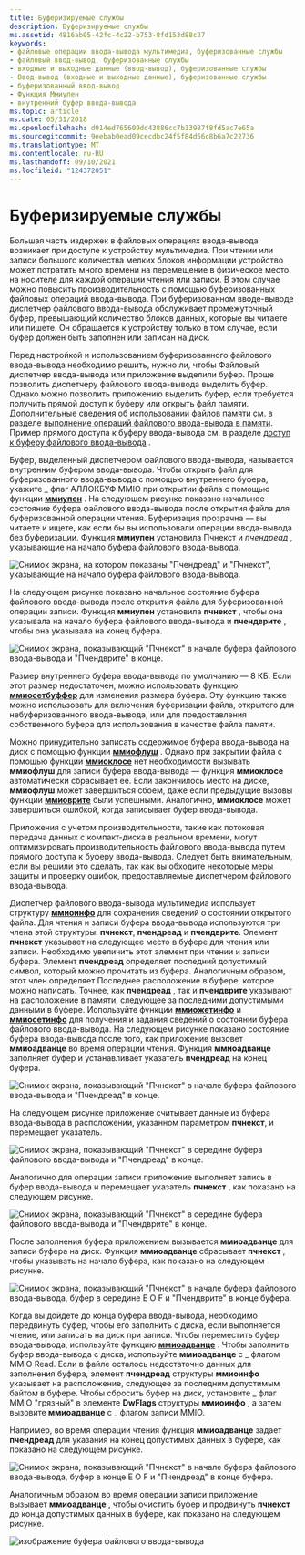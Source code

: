 ```yaml
---
title: Буферизируемые службы
description: Буферизируемые службы
ms.assetid: 4816ab05-42fc-4c22-b753-8fd153d88c27
keywords:
- файловые операции ввода-вывода мультимедиа, буферизованные службы
- файловый ввод-вывод, буферизованные службы
- входные и выходные данные (ввод-вывод), буферизованные службы
- Ввод-вывод (входные и выходные данные), буферизованные службы
- буферизованный ввод-вывод
- Функция Ммиупен
- внутренний буфер ввода-вывода
ms.topic: article
ms.date: 05/31/2018
ms.openlocfilehash: d014ed765609dd43886cc7b33987f8fd5ac7e65a
ms.sourcegitcommit: 9eebab0ead09cecdbc24f5f84d56c8b6a7c22736
ms.translationtype: MT
ms.contentlocale: ru-RU
ms.lasthandoff: 09/10/2021
ms.locfileid: "124372051"
---
```

# <a name="buffered-services"></a>Буферизируемые службы

Большая часть издержек в файловых операциях ввода-вывода возникает при доступе к устройству мультимедиа. При чтении или записи большого количества мелких блоков информации устройство может потратить много времени на перемещение в физическое место на носителе для каждой операции чтения или записи. В этом случае можно повысить производительность с помощью буферизованных файловых операций ввода-вывода. При буферизованном вводе-выводе диспетчер файлового ввода-вывода обслуживает промежуточный буфер, превышающий количество блоков данных, которые вы читаете или пишете. Он обращается к устройству только в том случае, если буфер должен быть заполнен или записан на диск.

Перед настройкой и использованием буферизованного файлового ввода-вывода необходимо решить, нужно ли, чтобы Файловый диспетчер ввода-вывода или приложение выделили буфер. Проще позволить диспетчеру файлового ввода-вывода выделить буфер. Однако можно позволить приложению выделить буфер, если требуется получить прямой доступ к буферу или открыть файл памяти. Дополнительные сведения об использовании файлов памяти см. в разделе [выполнение операций файлового ввода-вывода в памяти](performing-memory-file-i-o.md). Пример прямого доступа к буферу ввода-вывода см. в разделе [доступ к буферу файлового ввода-вывода](accessing-a-file-i-o-buffer.md) .

Буфер, выделенный диспетчером файлового ввода-вывода, называется внутренним буфером ввода-вывода. Чтобы открыть файл для буферизованного ввода-вывода с помощью внутреннего буфера, укажите \_ флаг АЛЛОКБУФ MMIO при открытии файла с помощью функции [**ммиупен**](/windows/win32/api/mmiscapi/nf-mmiscapi-mmioopen) . На следующем рисунке показано начальное состояние буфера файлового ввода-вывода после открытия файла для буферизованной операции чтения. Буферизация прозрачна — вы читаете и ищете, как если бы вы использовали операции ввода-вывода без буферизации. Функция **ммиупен** установила Пчнекст и *пчендреад* , указывающие на начало буфера файлового ввода-вывода.

![Снимок экрана, на котором показаны "Пчендреад" и "Пчнекст", указывающие на начало буфера файлового ввода-вывода.](images/mmio7.gif)

На следующем рисунке показано начальное состояние буфера файлового ввода-вывода после открытия файла для буферизованной операции записи. Функция **ммиупен** установила **пчнекст** , чтобы она указывала на начало буфера файлового ввода-вывода и **пчендврите** , чтобы она указывала на конец буфера.

![Снимок экрана, показывающий "Пчнекст" в начале буфера файлового ввода-вывода и "Пчендврите" в конце.](images/mmio11.gif)

Размер внутреннего буфера ввода-вывода по умолчанию — 8 КБ. Если этот размер недостаточен, можно использовать функцию [**ммиосетбуффер**](/windows/win32/api/mmiscapi/nf-mmiscapi-mmiosetbuffer) для изменения размера буфера. Эту функцию также можно использовать для включения буферизации файла, открытого для небуферизованного ввода-вывода, или для предоставления собственного буфера для использования в качестве файла памяти.

Можно принудительно записать содержимое буфера ввода-вывода на диск с помощью функции [**ммиофлуш**](/windows/win32/api/mmiscapi/nf-mmiscapi-mmioflush) . Однако при закрытии файла с помощью функции [**ммиоклосе**](/windows/win32/api/mmiscapi/nf-mmiscapi-mmioclose) нет необходимости вызывать **ммиофлуш** для записи буфера ввода-вывода — функция **ммиоклосе** автоматически сбрасывает ее. Если закончилось место на диске, **ммиофлуш** может завершиться сбоем, даже если предыдущие вызовы функции [**ммиоврите**](/windows/win32/api/mmiscapi/nf-mmiscapi-mmiowrite) были успешными. Аналогично, **ммиоклосе** может завершиться ошибкой, когда записывает буфер ввода-вывода.

Приложения с учетом производительности, такие как потоковая передача данных с компакт-диска в реальном времени, могут оптимизировать производительность файлового ввода-вывода путем прямого доступа к буферу ввода-вывода. Следует быть внимательным, если вы решили это сделать, так как вы обходите некоторые меры защиты и проверку ошибок, предоставляемые диспетчером файлового ввода-вывода.

Диспетчер файлового ввода-вывода мультимедиа использует структуру [**ммиоинфо**](/previous-versions//dd757322(v=vs.85)) для сохранения сведений о состоянии открытого файла. Для чтения и записи буфера ввода-вывода используются три члена этой структуры: **пчнекст**, **пчендреад** и **пчендврите**. Элемент **пчнекст** указывает на следующее место в буфере для чтения или записи. Необходимо увеличить этот элемент при чтении и записи буфера. Элемент **пчендреад** определяет последний допустимый символ, который можно прочитать из буфера. Аналогичным образом, этот член определяет Последнее расположение в буфере, которое можно написать. Точнее, как **пчендреад** , так и **пчендврите** указывают на расположение в памяти, следующее за последними допустимыми данными в буфере. Используйте функции [**ммиожетинфо**](/windows/win32/api/mmiscapi/nf-mmiscapi-mmiogetinfo) и [**ммиосетинфо**](/windows/win32/api/mmiscapi/nf-mmiscapi-mmiosetinfo) для получения и задания сведений о состоянии буфера файлового ввода-вывода. На следующем рисунке показано состояние буфера ввода-вывода после того, как приложение вызовет **ммиоадванце** во время операции чтения. Функция **ммиоадванце** заполняет буфер и устанавливает указатель **пчендреад** на конец буфера.

![Снимок экрана, показывающий "Пчнекст" в начале буфера файлового ввода-вывода и "Пчендреад" в конце.](images/mmio8.gif)

На следующем рисунке приложение считывает данные из буфера ввода-вывода в расположении, указанном параметром **пчнекст**, и перемещает указатель.

![Снимок экрана, показывающий "Пчнекст" в середине буфера файлового ввода-вывода и "Пчендреад" в конце.](images/mmio9.gif)

Аналогично для операции записи приложение выполняет запись в буфер ввода-вывода и перемещает указатель **пчнекст** , как показано на следующем рисунке.

![Снимок экрана, показывающий "Пчнекст" в середине буфера файлового ввода-вывода и "Пчендврите" в конце.](images/mmio12.gif)

После заполнения буфера приложением вызывается **ммиоадванце** для записи буфера на диск. Функция **ммиоадванце** сбрасывает **пчнекст** , чтобы указывать на начало буфера, как показано на следующем рисунке.

![Снимок экрана, показывающий "Пчнекст" в начале буфера файлового ввода-вывода, буфер в середине E O F и "Пчендврите" в конце буфера.](images/mmio13.gif)

Когда вы дойдете до конца буфера ввода-вывода, необходимо передвинуть буфер, чтобы его заполнить с диска, если выполняется чтение, или записать на диск при записи. Чтобы переместить буфер ввода-вывода, используйте функцию [**ммиоадванце**](/windows/win32/api/mmiscapi/nf-mmiscapi-mmioadvance) . Чтобы заполнить буфер ввода-вывода с диска, используйте **ммиоадванце** с \_ флагом MMIO Read. Если в файле осталось недостаточно данных для заполнения буфера, элемент **пчендреад** структуры **ммиоинфо** указывает на расположение, следующее за последним допустимым байтом в буфере. Чтобы сбросить буфер на диск, установите \_ флаг MMIO "грязный" в элементе **DwFlags** структуры **ммиоинфо** , а затем вызовите **ммиоадванце** с \_ флагом записи MMIO.

Например, во время операции чтения функция **ммиоадванце** задает **пчендреад** для указания на конец допустимых данных в буфере, как показано на следующем рисунке.

![Снимок экрана, показывающий "Пчнекст" в начале буфера файлового ввода-вывода, буфер в конце E O F и "Пчендреад" в конце буфера.](images/mmio10.gif)

Аналогичным образом во время операции записи приложение вызывает **ммиоадванце** , чтобы очистить буфер и продвинуть **пчнекст** до конца допустимых данных в буфере, как показано на следующем рисунке.

![изображение буфера файлового ввода-вывода](images/mmio14.gif)

 

 